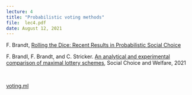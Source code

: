 ```yaml
---
lecture: 4
title: "Probabilistic voting methods"
file:  lec4.pdf
date: August 12, 2021
---
```




F. Brandt, [Rolling the Dice: Recent Results in Probabilistic Social Choice](http://dss.in.tum.de/files/brandt-research/psc_chapter.pdf)


F. Brandl, F. Brandt, and C. Stricker. [An analytical and experimental comparison of maximal lottery schemes](http://dss.in.tum.de/files/brandt-research/mlmisc_journal.pdf),  Social Choice and Welfare, 2021

<br/>

[voting.ml](https://voting.ml)

